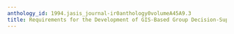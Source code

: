 ```yaml
---
anthology_id: 1994.jasis_journal-ir0anthology0volumeA45A9.3
title: Requirements for the Development of GIS-Based Group Decision-Support Systems
---
```


